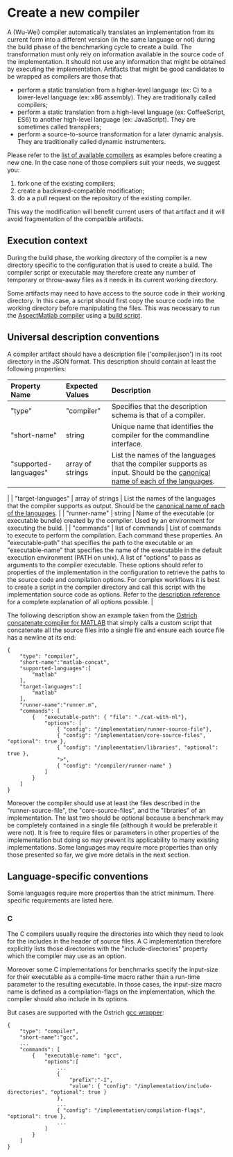 # Create a new compiler

A (Wu-Wei) compiler automatically translates an implementation from its current form into a different version (in the same language or not) during the build phase of the benchmarking cycle to create a build. The transformation must only rely on information available in the source code of the implementation. It should not use any information that might be obtained by executing the implementation. Artifacts that might be good candidates to be wrapped as compilers are those that:

- perform a static translation from a higher-level language (ex: C) to a lower-level language (ex: x86 assembly). They are traditionally called compilers;
- perform a static translation from a high-level language (ex: CoffeeScript, ES6) to another high-level language (ex: JavaScript). They are sometimes called transpilers;
- perform a source-to-source transformation for a later dynamic analysis. They are traditionally called dynamic instrumenters.

Please refer to the [list of available compilers](https://github.com/Sable/wu-wei-handbook/blob/master/list-available-artifacts.md#available-compilers) as examples before creating a new one. In the case none of those compilers suit your needs, we suggest you:

1. fork one of the existing compilers;
2. create a backward-compatible modification;
3. do a a pull request on the repository of the existing compiler. 

This way the modification will benefit current users of that artifact and it will avoid fragmentation of the compatible artifacts.

## Execution context

During the build phase, the working directory of the compiler is a new directory specific to the configuration that is used to create a build. The compiler script or executable may therefore create any number of temporary or throw-away files as it needs in its current working directory. 

Some artifacts may need to have access to the source code in their working directory. In this case, a script should first copy the source code into the working directory before manipulating the files. This was necessary to run the [AspectMatlab compiler](https://github.com/Sable/AspectMatlab) using a [build script](https://github.com/Sable/aspect-matlab-compiler/blob/master/instrument-in-build-directory).

## Universal description conventions

A compiler artifact should have a description file ('compiler.json') in its root directory in the JSON format. This description should contain at least the following properties:

| Property Name         | Expected Values  | Description                                                            |
| :-------------------- | :--------------- | :--------------------------------------------------------------------- |
| "type"                | "compiler"       | Specifies that the description schema is that of a compiler.           |
| "short-name"          | string           | Unique name that identifies the compiler for the commandline interface.|
| "supported-languages" | array of strings | List the names of the languages that the compiler supports as input. Should be  the [canonical name of each of the languages](https://github.com/Sable/wu-wei-handbook/blob/master/README.md#canonical-names-for-languages). |
|
| "target-languages"    | array of strings | List the names of the languages that the compiler supports as output. Should be the [canonical name of each of the languages](https://github.com/Sable/wu-wei-handbook/blob/master/README.md#canonical-names-for-languages). |
| "runner-name"         | string           | Name of the executable (or executable bundle) created by the compiler. Used by an environment for executing the build. |
| "commands"            | list of commands | List of commands to execute to perform the compilation. Each command these properties. An "executable-path" that specifies the path to the executable or an "executable-name" that specifies the name of the executable in the default execution environment (PATH on unix). A list of "options" to pass as arguments to the compiler executable. These options should refer to properties of the implementation in the configuration to retrieve the paths to the source code and compilation options. For complex workflows it is best to create a script in the compiler directory and call this script with the implementation source code as options. Refer to the [description reference](https://github.com/Sable/wu-wei-handbook/blob/master/README.md#artifact-description-json-formats) for a complete explanation of all options possible. |

The following description show an example taken from the [Ostrich concatenate compiler for MATLAB](https://github.com/Sable/ostrich-matlab-concatenate-compiler) that simply calls a custom script that concatenate all the source files into a single file and ensure each source file has a newline at its end:  

    {
        "type": "compiler",
        "short-name":"matlab-concat",
        "supported-languages":[
            "matlab"
        ],
        "target-languages":[
            "matlab"
        ],
        "runner-name":"runner.m",
        "commands": [
            {   "executable-path": { "file": "./cat-with-nl"},
                "options": [
                    { "config": "/implementation/runner-source-file"},
                    { "config": "/implementation/core-source-files", "optional": true },
                    { "config": "/implementation/libraries", "optional": true },
                    ">",
                    { "config": "/compiler/runner-name" }
                ]
            }
        ]
    }
    
Moreover the compiler should use at least the files described in the "runner-source-file", the "core-source-files", and the "libraries" of an implementation. The last two should be optional because a benchmark may be completely contained in a single file (although it would be preferable it were not). It is free to require files or parameters in other properties of the implementation but doing so may prevent its applicability to many existing implementations. Some languages may require more properties than only those presented so far, we give more details in the next section. 

## Language-specific conventions

Some languages require more properties than the strict minimum. There specific requirements are listed here.

### C

The C compilers usually require the directories into which they need to look for the includes in the header of source files. A C implementation therefore explicitly lists those directories with the "include-directories" property which the compiler may use as an option.

Moreover some C implementations for benchmarks specify the input-size for their executable as a compile-time macro rather than a run-time parameter to the resulting executable. In those cases, the input-size macro name is defined as a compilation-flags on the implementation, which the compiler should also include in its options.

But cases are supported with the Ostrich [gcc wrapper](https://github.com/Sable/ostrich-gcc-compiler):

    {
        "type": "compiler",
        "short-name":"gcc",
        ...
        "commands": [
            {   "executable-name": "gcc",
                "options":[
    	            ...
                    {
                        "prefix":"-I",
                        "value": { "config": "/implementation/include-directories", "optional": true }
                    },
                    ...
                    { "config": "/implementation/compilation-flags", "optional": true },
                    ...
                ]
            }
        ]
    }

